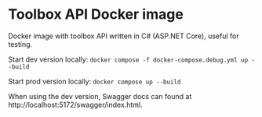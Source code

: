 # Toolbox API Docker image

Docker image with toolbox API written in C# (ASP.NET Core), useful for testing.

Start dev version locally: `docker compose -f docker-compose.debug.yml up --build`

Start prod version locally: `docker compose up --build`

When using the dev version, Swagger docs can found at http://localhost:5172/swagger/index.html.
